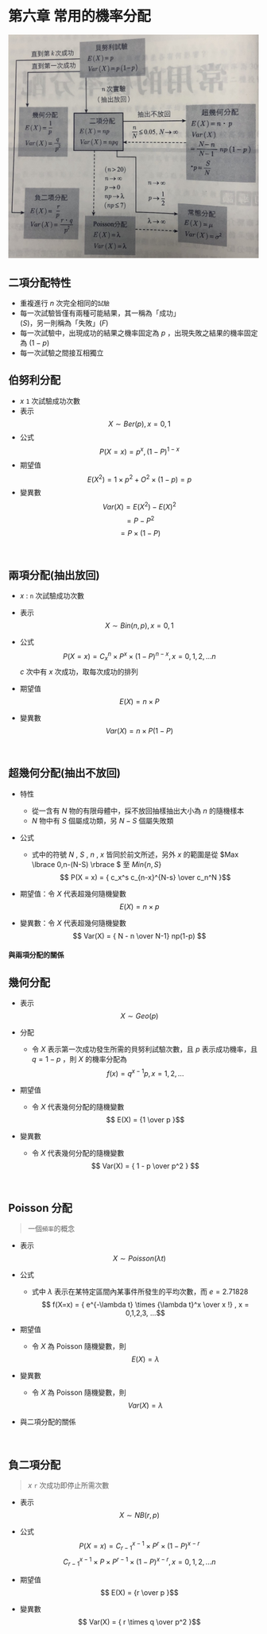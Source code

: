 # 第六章 常用的機率分配

![](https://github.com/GraysonChiang/note/blob/master/src/statistics/images/ch6.jpg?raw=true)

## 二項分配特性
* 重複進行 $n$ 次完全相同的`試驗`
* 每一次試驗皆僅有兩種可能結果，其一稱為「成功」$(S)$，另一則稱為「失敗」$(F)$
* 每一次試驗中，出現成功的結果之機率固定為 $p$ ，出現失敗之結果的機率固定為 $(1-p)$
* 每一次試驗之間接互相獨立

## 伯努利分配
* $x$ `1` 次試驗成功次數
* 表示
$$X \sim Ber(p) , x = 0,1$$
* 公式
$$ P(X=x) = p^x , (1-P)^{1-x} $$
* 期望值
$$ E(X^2) = 1 \times p^2 + O^2 \times (1-p) = p $$
* 變異數
$$ Var(X) = E(X^2) - E(X)^2 $$
$$  = P - P^2 $$
$$  = P \times (1-P) $$

<br>

## 兩項分配(抽出放回)
* $x$ : `n` 次試驗成功次數
* 表示
$$X \sim Bin(n,p) , x = 0,1$$
* 公式
$$ P(X=x) = C_x^n \times P^x \times (1-P)^{n-x} , x=0,1,2,...n $$
$c$ 次中有 $x$ 次成功，取每次成功的排列

* 期望值
$$ E(X) = n \times P $$
* 變異數
$$ Var(X) = n \times P(1-P) $$

<br>

## 超幾何分配(抽出不放回)
* 特性
    * 從一含有 $N$ 物的有限母體中，採不放回抽樣抽出大小為 $n$ 的隨機樣本
    * $N$ 物中有 $S$ 個屬成功類，另 $N-S$ 個屬失敗類
* 公式
    * 式中的符號 $N$ , $S$ , $n$ , $x$ 皆同於前文所述，另外 $x$ 的範圍是從 $Max \lbrace 0,n-(N-S) \rbrace $ 至 $Min \lbrace n,S \rbrace$
$$ P(X = x) =  { c_x^s c_{n-x}^{N-s}   \over  c_n^N }$$

* 期望值：令 $X$ 代表超幾何隨機變數
$$ E(X) = n \times p $$

* 變異數：令 $X$ 代表超幾何隨機變數
$$ Var(X) = { N - n \over N-1} np(1-p) $$

#### 與兩項分配的關係

## 幾何分配
* 表示
$$X \sim Geo(p)$$
* 分配
    * 令 $X$ 表示第一次成功發生所需的貝努利試驗次數，且 $p$ 表示成功機率，且 $q = 1-p$ ，則 $X$ 的機率分配為
    $$ f(x) = q^{x-1} p , x = 1,2,... $$
    
* 期望值
    * 令 $X$ 代表幾何分配的隨機變數
$$ E(X) = {1 \over p }$$

* 變異數
    * 令 $X$ 代表幾何分配的隨機變數
$$ Var(X) = { 1 - p \over p^2 } $$

<br>

## Poisson 分配
> 一個`頻率`的概念

* 表示
$$X \sim Poisson(\lambda t)$$

* 公式
    * 式中 $\lambda$ 表示在某特定區間內某事件所發生的平均次數，而 $e = 2.71828$
    $$ f(X=x) = { e^{-\lambda t}  \times {\lambda t}^x \over x !}  , x = 0,1,2,3, ...$$
* 期望值
    * 令 $X$ 為 Poisson 隨機變數，則
$$ E(X) = \lambda $$
* 變異數
    * 令 $X$ 為 Poisson 隨機變數，則
$$ Var(X) =  \lambda $$
*  與二項分配的關係

<br>

## 負二項分配

> $x$ `r` 次成功即停止所需次數

* 表示
$$X \sim NB(r,p)$$

* 公式
$$ P(X=x) = C_{r-1}^{x-1} \times P^r \times (1 - P)^{x-r} $$
$$  C_{r-1}^{x-1} \times P \times  P^{r-1} \times (1 - P)^{x-r} , x=0,1,2,...n $$

* 期望值
$$ E(X) = {r \over p }$$

* 變異數
$$ Var(X) =  { r \times q \over p^2 }$$